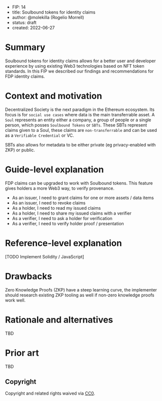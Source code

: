 - FIP: 14
- title: Soulbound tokens for identity claims
- author: @molekilla (Rogelio Morrell)
- status: draft
- created: 2022-06-27

# Summary

Soulbound tokens for identity claims allows for a better user and developer experience by using existing Web3 technologies based on NFT token standards. In this FIP we described our findings and recommendations for FDP identity claims.

# Context and motivation
Decentralized Society is the next paradigm in the Ethereum ecosystem. Its focus is for `social use cases` where data is the main transferrable asset. A `Soul` represents an entity either a company, a group of people or a single person, which posses `Soulbound Tokens` or `SBTs`. These SBTs represent claims given to a Soul, these claims are `non-transferrable` and can be used as a `Verifiable Credential` or VC. 

SBTs also allows for metadata to be either private (eg privacy-enabled with ZKP) or public. 


# Guide-level explanation

FDP claims can be upgraded to work with Soulbound tokens. This feature gives holders a more Web3 way, to verify provenance. 

- As an issuer, I need to grant claims for one or more assets / data items
- As an issuer, I need to revoke claims
- As a holder, I need to read my issued claims
- As a holder, I need to share my issued claims with a verifier
- As a verifier, I need to ask a holder for verification 
- As a verifier, I need to verify holder proof / presentation

# Reference-level explanation

[TODO Implement Solidity / JavaScript]

# Drawbacks

Zero Knowledge Proofs (ZKP) have a steep learning curve, the implementer should research existing ZKP  tooling as well if  non-zero knowledge proofs work well.

# Rationale and alternatives

TBD

# Prior art

TBD

## Copyright

Copyright and related rights waived via [CC0](https://creativecommons.org/publicdomain/zero/1.0/).
